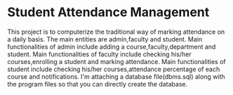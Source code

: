 # Student Attendance Management
This project is to computerize the traditional way of marking attendance on a daily basis.
The main entities are admin,faculty and student.
Main functionalities of admin include adding a course,faculty,department and student.
Main functionalities of faculty include checking his/her courses,enrolling a student and marking attendance.
Main functionalities of student include checking his/her courses,attendance percentage of each course and notifications.
I'm attaching a database file(dbms.sql) along with the program files so that you can directly create the database. 
